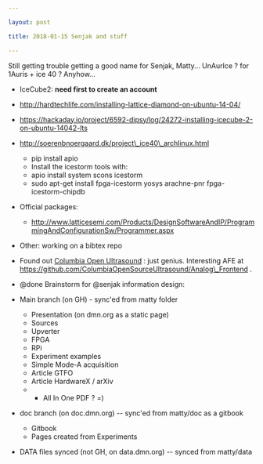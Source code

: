 ```yaml
---

layout: post

title: 2018-01-15 Senjak and stuff

---
```



Still getting trouble getting a good name for Senjak, Matty... UnAurIce
? for 1Auris + ice 40 ? Anyhow...

-   IceCube2: **need first to create an account**
-   http://hardtechlife.com/installing-lattice-diamond-on-ubuntu-14-04/
-   https://hackaday.io/project/6592-dipsy/log/24272-installing-icecube-2-on-ubuntu-14042-lts
-   http://soerenbnoergaard.dk/project\_ice40\_archlinux.html
    -   pip install apio
    -   Install the icestorm tools with:
    -   apio install system scons icestorm
    -   sudo apt-get install fpga-icestorm yosys arachne-pnr
        fpga-icestorm-chipdb
-   Official packages:

    -   http://www.latticesemi.com/Products/DesignSoftwareAndIP/ProgrammingAndConfigurationSw/Programmer.aspx
-   Other: working on a bibtex repo

-   Found out [Columbia Open
    Ultrasound](https://github.com/ColumbiaOpenSourceUltrasound) :
    just genius. Interesting AFE at
    https://github.com/ColumbiaOpenSourceUltrasound/Analog\_Frontend .

-   @done Brainstorm for @senjak information design:

-   Main branch (on GH) - sync'ed from matty folder
    -   Presentation (on dmn.org as a static page)
    -   Sources
    -   Upverter
    -   FPGA
    -   RPi
    -   Experiment examples
    -   Simple Mode-A acquisition
    -   Article GTFO
    -   Article HardwareX / arXiv
    -   -   All In One PDF ? =)

-   doc branch (on doc.dmn.org) -- sync'ed from matty/doc as a gitbook
    -   Gitbook
    -   Pages created from Experiments
-   DATA files synced (not GH, on data.dmn.org) -- synced from
    matty/data


